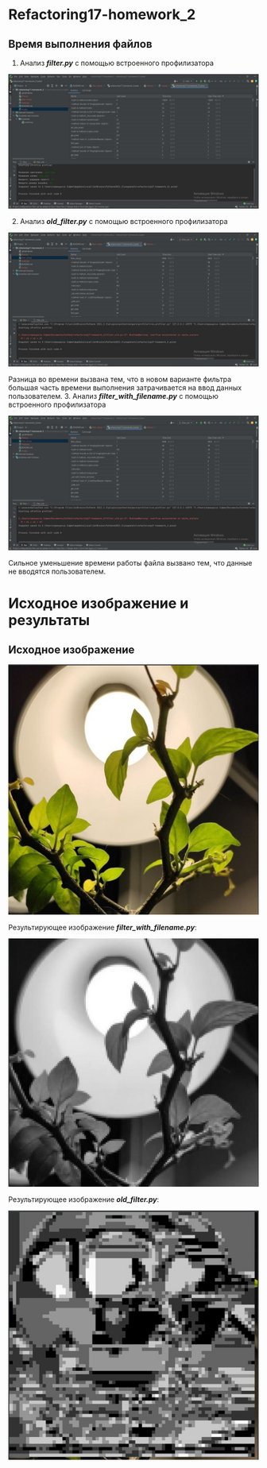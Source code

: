 # Refactoring17-homework_2
## Время выполнения файлов
1. Анализ ***filter.py*** с помощью встроенного профилизатора

![img.png](img.png)

2. Анализ ***old_filter.py*** с помощью встроенного профилизатора

![img_1.png](img_1.png)

Разница во времени вызвана тем, что в новом варианте фильтра большая часть времени выполнения затрачивается на ввод данных пользователем.
3. Анализ ***filter_with_filename.py*** с помощью встроенного профилизатора

![img_2.png](img_2.png)

Сильное уменьшение времени работы файла вызвано тем, что данные не вводятся пользователем.
# Исходное изображение и результаты
## Исходное изображение
![img_3.png](img_3.png)

Результирующее изображение ***filter_with_filename.py***:

![img_4.png](img_4.png)

Результирующее изображение ***old_filter.py***:

![img_5.png](img_5.png)
